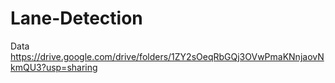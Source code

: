# Lane-Detection
Data https://drive.google.com/drive/folders/1ZY2sOeqRbGQj3OVwPmaKNnjaovNkmQU3?usp=sharing
